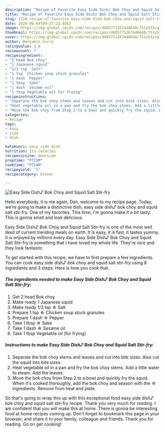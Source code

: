 ```yaml
---
description: "Recipe of Favorite Easy Side Dish♪ Bok Choy and Squid Salt Stir-fry"
title: "Recipe of Favorite Easy Side Dish♪ Bok Choy and Squid Salt Stir-fry"
slug: 1158-recipe-of-favorite-easy-side-dish-bok-choy-and-squid-salt-stir-fry
date: 2020-06-04T09:37:23.856Z
image: https://img-global.cpcdn.com/recipes/4605771267440640/751x532cq70/easy-side-dish♪-bok-choy-and-squid-salt-stir-fry-recipe-main-photo.jpg
thumbnail: https://img-global.cpcdn.com/recipes/4605771267440640/751x532cq70/easy-side-dish♪-bok-choy-and-squid-salt-stir-fry-recipe-main-photo.jpg
cover: https://img-global.cpcdn.com/recipes/4605771267440640/751x532cq70/easy-side-dish♪-bok-choy-and-squid-salt-stir-fry-recipe-main-photo.jpg
author: Benjamin Curry
ratingvalue: 3.8
reviewcount: 7
recipeingredient:
- "2 head Bok choy"
- "1 Japanese squid"
- "1/3 tsp  Salt"
- "1 tsp  Chicken soup stock granules"
- "1 dash  Pepper"
- "1 tbsp  Sake"
- "1 dash  Sesame oil"
- "1 tbsp Vegetable oil for frying"
recipeinstructions:
- "Separate the bok choy stems and leaves and cut into bite sizes. Also cut the squid into bite sizes."
- "Heat vegetable oil in a pan and fry the bok choy stems. Add a little water to steam. Add the leaves."
- "Move the bok choy from Step 2 to a bowl and quickly fry the squid. When it&#39;s cooked thoroughly, add the bok choy and season with the ☆ ingredients. Remove from heat and plate."
categories:
- Recipe
tags:
- easy
- side
- dish

katakunci: easy side dish 
nutrition: 111 calories
recipecuisine: American
preptime: "PT25M"
cooktime: "PT54M"
recipeyield: "1"
recipecategory: Dinner

---
```



![Easy Side Dish♪ Bok Choy and Squid Salt Stir-fry](https://img-global.cpcdn.com/recipes/4605771267440640/751x532cq70/easy-side-dish♪-bok-choy-and-squid-salt-stir-fry-recipe-main-photo.jpg)

Hello everybody, it is me again, Dan, welcome to my recipe page. Today, we're going to make a distinctive dish, easy side dish♪ bok choy and squid salt stir-fry. One of my favorites. This time, I'm gonna make it a bit tasty. This is gonna smell and look delicious.

Easy Side Dish♪ Bok Choy and Squid Salt Stir-fry is one of the most well liked of current trending meals on earth. It is easy, it is fast, it tastes yummy. It is enjoyed by millions every day. Easy Side Dish♪ Bok Choy and Squid Salt Stir-fry is something that I have loved my whole life. They're nice and they look fantastic.




To get started with this recipe, we have to first prepare a few ingredients. You can cook easy side dish♪ bok choy and squid salt stir-fry using 8 ingredients and 3 steps. Here is how you cook that.

<!--inarticleads1-->

##### The ingredients needed to make Easy Side Dish♪ Bok Choy and Squid Salt Stir-fry:

1. Get 2 head Bok choy
1. Make ready 1 Japanese squid
1. Make ready 1/3 tsp ☆ Salt
1. Prepare 1 tsp ☆ Chicken soup stock granules
1. Prepare 1 dash ☆ Pepper
1. Take 1 tbsp ☆ Sake
1. Take 1 dash ☆ Sesame oil
1. Take 1 tbsp Vegetable oil (for frying)




<!--inarticleads2-->

##### Instructions to make Easy Side Dish♪ Bok Choy and Squid Salt Stir-fry:

1. Separate the bok choy stems and leaves and cut into bite sizes. Also cut the squid into bite sizes.
1. Heat vegetable oil in a pan and fry the bok choy stems. Add a little water to steam. Add the leaves.
1. Move the bok choy from Step 2 to a bowl and quickly fry the squid. When it&#39;s cooked thoroughly, add the bok choy and season with the ☆ ingredients. Remove from heat and plate.




So that's going to wrap this up with this exceptional food easy side dish♪ bok choy and squid salt stir-fry recipe. Thank you very much for reading. I am confident that you will make this at home. There is gonna be interesting food at home recipes coming up. Don't forget to bookmark this page in your browser, and share it to your family, colleague and friends. Thank you for reading. Go on get cooking!
